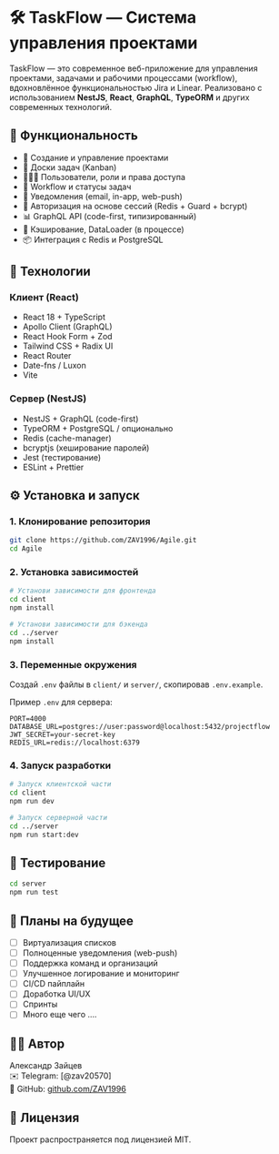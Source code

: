 # 🛠️ TaskFlow — Система управления проектами

TaskFlow — это современное веб-приложение для управления проектами, задачами и рабочими процессами (workflow), вдохновлённое функциональностью Jira и Linear. Реализовано с использованием **NestJS**, **React**, **GraphQL**, **TypeORM** и других современных технологий.


## 🚀 Функциональность

- 📁 Создание и управление проектами
- 🧩 Доски задач (Kanban)
- 🧑‍🤝‍🧑 Пользователи, роли и права доступа
- 🔄 Workflow и статусы задач
- 📨 Уведомления (email, in-app, web-push)
- 🔐 Авторизация на основе сессий (Redis + Guard + bcrypt)
- 📊 GraphQL API (code-first, типизированный)
- 🧠 Кэширование, DataLoader (в процессе)
- 📦 Интеграция с Redis и PostgreSQL

## 🧱 Технологии

### Клиент (React)
- React 18 + TypeScript
- Apollo Client (GraphQL)
- React Hook Form + Zod
- Tailwind CSS + Radix UI
- React Router
- Date-fns / Luxon
- Vite

### Сервер (NestJS)
- NestJS + GraphQL (code-first)
- TypeORM + PostgreSQL / опционально
- Redis (cache-manager)
- bcryptjs (хеширование паролей)
- Jest (тестирование)
- ESLint + Prettier

## ⚙️ Установка и запуск

### 1. Клонирование репозитория
```bash
git clone https://github.com/ZAV1996/Agile.git
cd Agile
```

### 2. Установка зависимостей
```bash
# Установи зависимости для фронтенда
cd client
npm install

# Установи зависимости для бэкенда
cd ../server
npm install
```

### 3. Переменные окружения

Создай `.env` файлы в `client/` и `server/`, скопировав `.env.example`.

Пример `.env` для сервера:
```env
PORT=4000
DATABASE_URL=postgres://user:password@localhost:5432/projectflow
JWT_SECRET=your-secret-key
REDIS_URL=redis://localhost:6379
```

### 4. Запуск разработки
```bash
# Запуск клиентской части
cd client
npm run dev

# Запуск серверной части
cd ../server
npm run start:dev
```

## 🧪 Тестирование
```bash
cd server
npm run test
```

## 📌 Планы на будущее
- [ ] Виртуализация списков
- [ ] Полноценные уведомления (web-push)
- [ ] Поддержка команд и организаций
- [ ] Улучшенное логирование и мониторинг
- [ ] CI/CD пайплайн
- [ ] Доработка UI/UX
- [ ] Спринты
- [ ] Много еще чего ....

## 👨‍💻 Автор
Александр Зайцев  
✉️ Telegram: [@zav20570]  
🔗 GitHub: [github.com/ZAV1996](https://github.com/ZAV1996)

## 📝 Лицензия
Проект распространяется под лицензией MIT.
